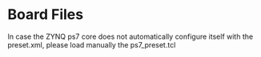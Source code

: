 # Board Files

In case the ZYNQ ps7 core does not automatically configure itself with the preset.xml, please load manually the ps7_preset.tcl
